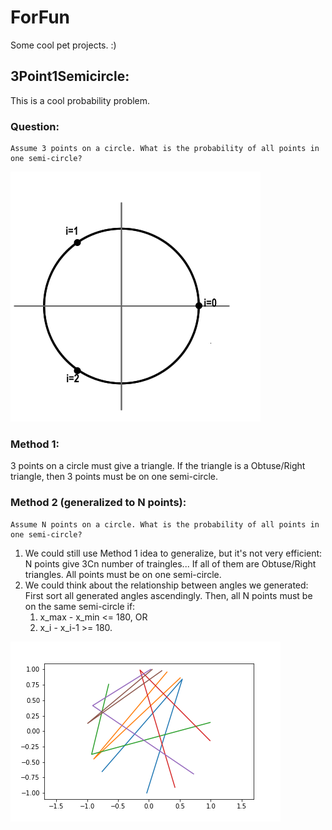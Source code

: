 # ForFun
Some cool pet projects. :) 

## 3Point1Semicircle: 
This is a cool probability problem. 
### Question: 
    Assume 3 points on a circle. What is the probability of all points in one semi-circle?
![Circle3](images/CircleWith3Points.png)    

### Method 1:
3 points on a circle must give a triangle. 
If the triangle is a Obtuse/Right triangle, then 3 points must be on one semi-circle. 


### Method 2 (generalized to N points):
    Assume N points on a circle. What is the probability of all points in one semi-circle?

1. We could still use Method 1 idea to generalize, but it's not very efficient: N points give 3Cn number of traingles... If all of them are Obtuse/Right triangles. All points must be on one semi-circle.
2. We could think about the relationship between angles we generated: 
    First sort all generated angles ascendingly. Then, all N points must be on the same semi-circle if: 
    1. x_max - x_min <= 180, OR
    2. x_i - x_i-1 >= 180. 

![Circle](images/Circle.png)

